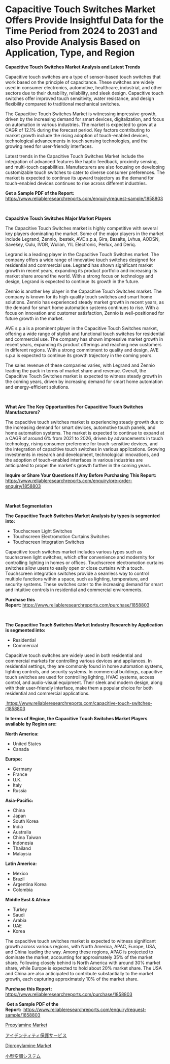 <p><h1>Capacitive Touch Switches Market Offers Provide Insightful Data for the Time Period from 2024 to 2031 and also Provide Analysis Based on Application, Type, and Region</h1></p><p><strong>Capacitive Touch Switches Market Analysis and Latest Trends</strong></p>
<p><p>Capacitive touch switches are a type of sensor-based touch switches that work based on the principle of capacitance. These switches are widely used in consumer electronics, automotive, healthcare, industrial, and other sectors due to their durability, reliability, and sleek design. Capacitive touch switches offer improved touch sensitivity, water resistance, and design flexibility compared to traditional mechanical switches.</p><p>The Capacitive Touch Switches Market is witnessing impressive growth, driven by the increasing demand for smart devices, digitalization, and focus on automation in various industries. The market is expected to grow at a CAGR of 12.1% during the forecast period. Key factors contributing to market growth include the rising adoption of touch-enabled devices, technological advancements in touch sensing technologies, and the growing need for user-friendly interfaces.</p><p>Latest trends in the Capacitive Touch Switches Market include the integration of advanced features like haptic feedback, proximity sensing, and multi-touch capabilities. Manufacturers are also focusing on developing customizable touch switches to cater to diverse consumer preferences. The market is expected to continue its upward trajectory as the demand for touch-enabled devices continues to rise across different industries.</p></p>
<p><strong>Get a Sample PDF of the Report:&nbsp;</strong> <a href="https://www.reliableresearchreports.com/enquiry/request-sample/1858803">https://www.reliableresearchreports.com/enquiry/request-sample/1858803</a></p>
<p>&nbsp;</p>
<p><strong>Capacitive Touch Switches Major Market Players</strong></p>
<p><p>The Capacitive Touch Switches market is highly competitive with several key players dominating the market. Some of the major players in the market include Legrand, Zennio, Ibestek, AVE s.p.a, Gira, Basalte, Lvhua, AODSN, Savekey, Oulu, IVOR, Wulian, YIL Electronic, Perlux, and Deriq.</p><p>Legrand is a leading player in the Capacitive Touch Switches market. The company offers a wide range of innovative touch switches designed for residential and commercial use. Legrand has shown significant market growth in recent years, expanding its product portfolio and increasing its market share around the world. With a strong focus on technology and design, Legrand is expected to continue its growth in the future.</p><p>Zennio is another key player in the Capacitive Touch Switches market. The company is known for its high-quality touch switches and smart home solutions. Zennio has experienced steady market growth in recent years, as the demand for smart home automation systems continues to rise. With a focus on innovation and customer satisfaction, Zennio is well-positioned for future growth in the market.</p><p>AVE s.p.a is a prominent player in the Capacitive Touch Switches market, offering a wide range of stylish and functional touch switches for residential and commercial use. The company has shown impressive market growth in recent years, expanding its product offerings and reaching new customers in different regions. With a strong commitment to quality and design, AVE s.p.a is expected to continue its growth trajectory in the coming years.</p><p>The sales revenue of these companies varies, with Legrand and Zennio leading the pack in terms of market share and revenue. Overall, the Capacitive Touch Switches market is expected to witness steady growth in the coming years, driven by increasing demand for smart home automation and energy-efficient solutions.</p></p>
<p>&nbsp;</p>
<p><strong>What Are The Key Opportunities For Capacitive Touch Switches Manufacturers?</strong></p>
<p><p>The capacitive touch switches market is experiencing steady growth due to the increasing demand for smart devices, automotive touch panels, and home automation systems. The market is expected to continue to expand at a CAGR of around 6% from 2021 to 2026, driven by advancements in touch technology, rising consumer preference for touch-sensitive devices, and the integration of capacitive touch switches in various applications. Growing investments in research and development, technological innovations, and the adoption of touch-enabled interfaces in various industries are anticipated to propel the market's growth further in the coming years.</p></p>
<p><strong>Inquire or Share Your Questions If Any Before Purchasing This Report:</strong> <a href="https://www.reliableresearchreports.com/enquiry/pre-order-enquiry/1858803">https://www.reliableresearchreports.com/enquiry/pre-order-enquiry/1858803</a></p>
<p>&nbsp;</p>
<p><strong>Market Segmentation</strong></p>
<p><strong>The Capacitive Touch Switches Market Analysis by types is segmented into:</strong></p>
<p><ul><li>Touchscreen Light Switches</li><li>Touchscreen Electromotion Curtains Switches</li><li>Touchscreen Integration Switches</li></ul></p>
<p><p>Capacitive touch switches market includes various types such as touchscreen light switches, which offer convenience and modernity for controlling lighting in homes or offices. Touchscreen electromotion curtains switches allow users to easily open or close curtains with a touch. Touchscreen integration switches provide a seamless way to control multiple functions within a space, such as lighting, temperature, and security systems. These switches cater to the increasing demand for smart and intuitive controls in residential and commercial environments.</p></p>
<p><strong>Purchase this Report:&nbsp;</strong><a href="https://www.reliableresearchreports.com/purchase/1858803">https://www.reliableresearchreports.com/purchase/1858803</a></p>
<p>&nbsp;</p>
<p><strong>The Capacitive Touch Switches Market Industry Research by Application is segmented into:</strong></p>
<p><ul><li>Residential</li><li>Commercial</li></ul></p>
<p><p>Capacitive touch switches are widely used in both residential and commercial markets for controlling various devices and appliances. In residential settings, they are commonly found in home automation systems, lighting controls, and security systems. In commercial buildings, capacitive touch switches are used for controlling lighting, HVAC systems, access control, and audio-visual equipment. Their sleek and modern design, along with their user-friendly interface, make them a popular choice for both residential and commercial applications.</p></p>
<p><a href="https://www.reliableresearchreports.com/capacitive-touch-switches-r1858803">&nbsp;https://www.reliableresearchreports.com/capacitive-touch-switches-r1858803</a></p>
<p><strong>In terms of Region, the Capacitive Touch Switches Market Players available by Region are:</strong></p>
<p>
    <p> <strong> North America: </strong>
        <ul>
            <li>United States</li>
            <li>Canada</li>
        </ul>
        </p> 
    <p> <strong> Europe: </strong>
        <ul>
            <li>Germany</li>
            <li>France</li>
            <li>U.K.</li>
            <li>Italy</li>
            <li>Russia</li>
        </ul>
        </p> 
    <p> <strong> Asia-Pacific: </strong>
        <ul>
            <li>China</li>
            <li>Japan</li>
            <li>South Korea</li>
            <li>India</li>
            <li>Australia</li>
            <li>China Taiwan</li>
            <li>Indonesia</li>
            <li>Thailand</li>
            <li>Malaysia</li>
        </ul>
        </p> 
    <p> <strong> Latin America: </strong>
        <ul>
            <li>Mexico</li>
            <li>Brazil</li>
            <li>Argentina Korea</li>
            <li>Colombia</li>
        </ul>
        </p> 
    <p> <strong> Middle East & Africa: </strong>
        <ul>
            <li>Turkey</li>
            <li>Saudi</li>
            <li>Arabia</li>
            <li>UAE</li>
            <li>Korea</li>
        </ul>
    </p>
    </p>
<p><p>The capacitive touch switches market is expected to witness significant growth across various regions, with North America, APAC, Europe, USA, and China leading the way. Among these regions, APAC is projected to dominate the market, accounting for approximately 35% of the market share. Following closely behind is North America with around 30% market share, while Europe is expected to hold about 20% market share. The USA and China are also anticipated to contribute substantially to the market growth, each capturing approximately 10% of the market share.</p></p>
<p><strong>Purchase this Report: </strong><a href="https://www.reliableresearchreports.com/purchase/1858803">https://www.reliableresearchreports.com/purchase/1858803</a></p>
<p>&nbsp;<strong>Get a Sample PDF of the Report:&nbsp;&nbsp;</strong><a href="https://www.reliableresearchreports.com/enquiry/request-sample/1858803">https://www.reliableresearchreports.com/enquiry/request-sample/1858803</a></p>
<p><strong></strong></p>
<p><p><a href="https://issuu.com/reportprime-2/docs/propylamine-market-size-2030.pptx">Propylamine Market</a></p><p><a href="https://github.com/pepo3k/Market-Research-Report-List-1/blob/main/806169932472.md">アイデンティティ保護サービス</a></p><p><a href="https://issuu.com/reportprime-2/docs/dipropylamine-market-size-2030.pptx">Dipropylamine Market</a></p><p><a href="https://github.com/nemesis2824/Market-Research-Report-List-1/blob/main/476918332473.md">小型空調システム</a></p></p>